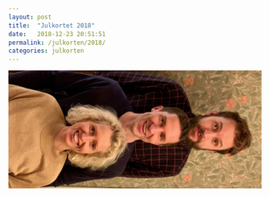 ```yaml
---
layout: post
title:  "Julkortet 2018"
date:   2018-12-23 20:51:51
permalink: /julkorten/2018/
categories: julkorten
---
```


![Julkortet 2018](/img/julkorten/2018/julkortet.jpg)
